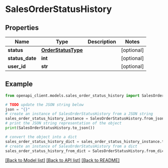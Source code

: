 # SalesOrderStatusHistory


## Properties

Name | Type | Description | Notes
------------ | ------------- | ------------- | -------------
**status** | [**OrderStatusType**](OrderStatusType.md) |  | [optional] 
**status_date** | **int** |  | [optional] 
**user_id** | **str** |  | [optional] 

## Example

```python
from openapi_client.models.sales_order_status_history import SalesOrderStatusHistory

# TODO update the JSON string below
json = "{}"
# create an instance of SalesOrderStatusHistory from a JSON string
sales_order_status_history_instance = SalesOrderStatusHistory.from_json(json)
# print the JSON string representation of the object
print(SalesOrderStatusHistory.to_json())

# convert the object into a dict
sales_order_status_history_dict = sales_order_status_history_instance.to_dict()
# create an instance of SalesOrderStatusHistory from a dict
sales_order_status_history_from_dict = SalesOrderStatusHistory.from_dict(sales_order_status_history_dict)
```
[[Back to Model list]](../README.md#documentation-for-models) [[Back to API list]](../README.md#documentation-for-api-endpoints) [[Back to README]](../README.md)


